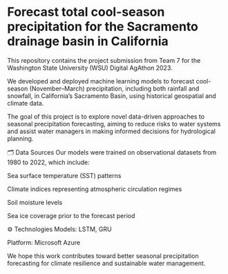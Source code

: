 # Forecast total cool-season precipitation for the Sacramento drainage basin in California
This repository contains the project submission from Team 7 for the Washington State University (WSU) Digital AgAthon 2023.

We developed and deployed machine learning models to forecast cool-season (November–March) precipitation, including both rainfall and snowfall, in California’s Sacramento Basin, using historical geospatial and climate data.

The goal of this project is to explore novel data-driven approaches to seasonal precipitation forecasting, aiming to reduce risks to water systems and assist water managers in making informed decisions for hydrological planning.

🗂️ Data Sources
Our models were trained on observational datasets from 1980 to 2022, which include:

Sea surface temperature (SST) patterns

Climate indices representing atmospheric circulation regimes

Soil moisture levels

Sea ice coverage prior to the forecast period

⚙️ Technologies
Models: LSTM, GRU

Platform: Microsoft Azure

We hope this work contributes toward better seasonal precipitation forecasting for climate resilience and sustainable water management.

